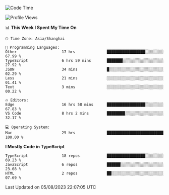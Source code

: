<!--START_SECTION:waka-->
![Code Time](http://img.shields.io/badge/Code%20Time-4%2C927%20hrs%2043%20mins-blue)

![Profile Views](http://img.shields.io/badge/Profile%20Views-1-blue)

📊 **This Week I Spent My Time On** 

```text
🕑︎ Time Zone: Asia/Shanghai

💬 Programming Languages: 
Other                    17 hrs              █████████████████░░░░░░░░   67.99 % 
TypeScript               6 hrs 59 mins       ███████░░░░░░░░░░░░░░░░░░   27.92 % 
JSON                     34 mins             █░░░░░░░░░░░░░░░░░░░░░░░░   02.29 % 
Less                     21 mins             ░░░░░░░░░░░░░░░░░░░░░░░░░   01.41 % 
Text                     3 mins              ░░░░░░░░░░░░░░░░░░░░░░░░░   00.22 % 

🔥 Editors: 
Edge                     16 hrs 58 mins      █████████████████░░░░░░░░   67.83 % 
VS Code                  8 hrs 2 mins        ████████░░░░░░░░░░░░░░░░░   32.17 % 

💻 Operating System: 
Mac                      25 hrs              █████████████████████████   100.00 % 
```

**I Mostly Code in TypeScript** 

```text
TypeScript               18 repos            █████████████████░░░░░░░░   69.23 % 
JavaScript               6 repos             ██████░░░░░░░░░░░░░░░░░░░   23.08 % 
HTML                     2 repos             ██░░░░░░░░░░░░░░░░░░░░░░░   07.69 % 
```




 Last Updated on 05/08/2023 22:07:05 UTC
<!--END_SECTION:waka-->
